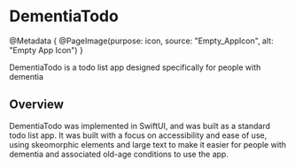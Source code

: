 # DementiaTodo

@Metadata {
    @PageImage(purpose: icon, source: "Empty_AppIcon", alt: "Empty App Icon")
}

DementiaTodo is a todo list app designed specifically for people with dementia

## Overview

DementiaTodo was implemented in SwiftUI, and was built as a standard todo list app. It was built with
a focus on accessibility and ease of use, using skeomorphic elements and large text to make it easier
for people with dementia and associated old-age conditions to use the app.